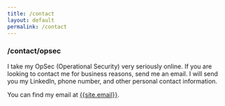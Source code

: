 ```yaml
---
title: /contact
layout: default
permalink: /contact
---
```


### /contact/opsec

I take my OpSec (Operational Security) very seriously online. If you are looking to contact me for business reasons, send me an email. I will send you my LinkedIn, phone number, and other personal contact information.

You can find my email at [{{site.email}}](mailto:{{site.email}}).

